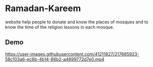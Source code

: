 # Ramadan-Kareem
website help people to donate and know the places of mosques and to know the time of the religion lessons in each mosque. 

## Demo 



https://user-images.githubusercontent.com/41211827/217685923-58c103a6-ec6b-4b14-86b2-a4899772d7e0.mp4

